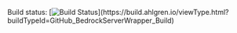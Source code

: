 Build status: [![Build Status](https://build.ahlgren.io/app/rest/builds/buildType:(id:GitHub_BedrockServerWrapper_Build)/statusIcon)](https://build.ahlgren.io/viewType.html?buildTypeId=GitHub_BedrockServerWrapper_Build)